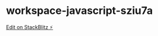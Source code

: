 # workspace-javascript-sziu7a

[Edit on StackBlitz ⚡️](https://stackblitz.com/edit/workspace-javascript-sziu7a)